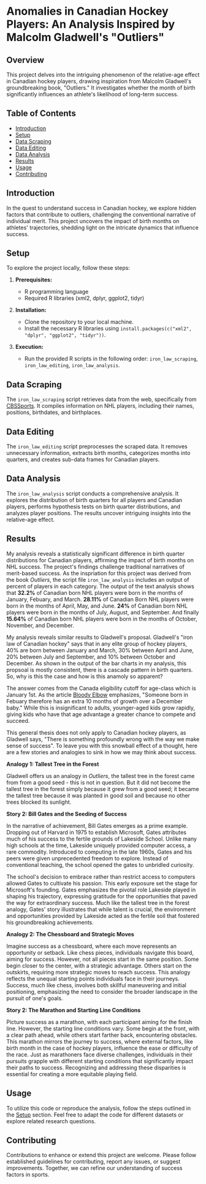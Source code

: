 # Anomalies in Canadian Hockey Players: An Analysis Inspired by Malcolm Gladwell's "Outliers"

## Overview

This project delves into the intriguing phenomenon of the relative-age effect in Canadian hockey players, drawing inspiration from Malcolm Gladwell's groundbreaking book, "Outliers." It investigates whether the month of birth significantly influences an athlete's likelihood of long-term success.

## Table of Contents

- [Introduction](#introduction)
- [Setup](#setup)
- [Data Scraping](#data-scraping)
- [Data Editing](#data-editing)
- [Data Analysis](#data-analysis)
- [Results](#results)
- [Usage](#usage)
- [Contributing](#contributing)

## Introduction

In the quest to understand success in Canadian hockey, we explore hidden factors that contribute to outliers, challenging the conventional narrative of individual merit. This project uncovers the impact of birth months on athletes' trajectories, shedding light on the intricate dynamics that influence success.

## Setup

To explore the project locally, follow these steps:

1. **Prerequisites:**
   - R programming language
   - Required R libraries (xml2, dplyr, ggplot2, tidyr)

2. **Installation:**
   - Clone the repository to your local machine.
   - Install the necessary R libraries using `install.packages(c("xml2", "dplyr", "ggplot2", "tidyr"))`.

3. **Execution:**
   - Run the provided R scripts in the following order: `iron_law_scraping`, `iron_law_editing`, `iron_law_analysis`.

## Data Scraping

The `iron_law_scraping` script retrieves data from the web, specifically from [CBSSports](https://www.cbssports.com/nhl/teams/). It compiles information on NHL players, including their names, positions, birthdates, and birthplaces.

## Data Editing

The `iron_law_editing` script preprocesses the scraped data. It removes unnecessary information, extracts birth months, categorizes months into quarters, and creates sub-data frames for Canadian players.

## Data Analysis

The `iron_law_analysis` script conducts a comprehensive analysis. It explores the distribution of birth quarters for all players and Canadian players, performs hypothesis tests on birth quarter distributions, and analyzes player positions. The results uncover intriguing insights into the relative-age effect.

## Results

My analysis reveals a statistically significant difference in birth quarter distributions for Canadian players, affirming the impact of birth months on NHL success. The project's findings challenge traditional narratives of merit-based success. As the inspriation for this project was derived from the book _Outliers_, the script file `iron_law_analysis` includes an output of percent of players in each category. The output of the text analysis shows that **32.2%** of Canadian born NHL players were born in the months of January, Febuary, and March. **28.11%** of Canadian Born NHL players were born in the months of April, May, and June. **24%** of Canadian born NHL players were born in the months of July, August, and September. And finally **15.64%** of Canadian born NHL players were born in the months of October, November, and December.

My analysis reveals similar results to Gladwell's proposal. Gladwell's "iron law of Canadian hockey" says that in any elite group of hockey players, 40% are born between January and March, 30% between April and June, 20% between July and September, and 10% between October and December. As shown in the output of the bar charts in my analysis, this propsoal is mostly consistent, there is a cascade pattern in birth quarters. So, why is this the case and how is this anamoly so apparent? 

The answer comes from the Canada eligibility cutoff for age-class which is January 1st. As the article [Bloody Elbow](https://bloodyelbow.com/2012/01/04/out-liar-what-malcolm-gladwell-gets-wrong-about-the-relative-age/) emphasizes, "Someone born in Febuary therefore has an extra 10 months of growth over a December baby." While this is insignificant to adults, younger-aged kids grow rapidly, giving kids who have that age advantage a greater chance to compete and succeed.

This general thesis does not only apply to Canadian hockey players, as Gladwell says, "There is something profoundly wrong with the way we make sense of success". To leave you with this snowball effect of a thought, here are a few stories and analogies to sink in how we may think about success. 

**Analogy 1: Tallest Tree in the Forest**

Gladwell offers us an analogy in _Outliers_, the tallest tree in the forest came from from a good seed - this is not in question. But it did not become the tallest tree in the forest simply because it grew from a good seed; it became the tallest tree because it was planted in good soil and because no other trees blocked its sunlight.

**Story 2: Bill Gates and the Seeding of Success**

In the narrative of achievement, Bill Gates emerges as a prime example. Dropping out of Harvard in 1975 to establish Microsoft, Gates attributes much of his success to the fertile grounds of Lakeside School. Unlike many high schools at the time, Lakeside uniquely provided computer access, a rare commodity. Introduced to computing in the late 1960s, Gates and his peers were given unprecedented freedom to explore. Instead of conventional teaching, the school opened the gates to unbridled curiosity.

The school's decision to embrace rather than restrict access to computers allowed Gates to cultivate his passion. This early exposure set the stage for Microsoft's founding. Gates emphasizes the pivotal role Lakeside played in shaping his trajectory, expressing gratitude for the opportunities that paved the way for extraordinary success. Much like the tallest tree in the forest analogy, Gates' story illustrates that while talent is crucial, the environment and opportunities provided by Lakeside acted as the fertile soil that fostered his groundbreaking achievements.

**Analogy 2: The Chessboard and Strategic Moves**

Imagine success as a chessboard, where each move represents an opportunity or setback. Like chess pieces, individuals navigate this board, aiming for success. However, not all pieces start in the same position. Some begin closer to the center, with a strategic advantage. Others start on the outskirts, requiring more strategic moves to reach success. This analogy reflects the unequal starting points individuals face in their journeys. Success, much like chess, involves both skillful maneuvering and initial positioning, emphasizing the need to consider the broader landscape in the pursuit of one's goals.

**Story 2: The Marathon and Starting Line Conditions**

Picture success as a marathon, with each participant aiming for the finish line. However, the starting line conditions vary. Some begin at the front, with a clear path ahead, while others start farther back, encountering obstacles. This marathon mirrors the journey to success, where external factors, like birth month in the case of hockey players, influence the ease or difficulty of the race. Just as marathoners face diverse challenges, individuals in their pursuits grapple with different starting conditions that significantly impact their paths to success. Recognizing and addressing these disparities is essential for creating a more equitable playing field.


## Usage

To utilize this code or reproduce the analysis, follow the steps outlined in the [Setup](#setup) section. Feel free to adapt the code for different datasets or explore related research questions.

## Contributing

Contributions to enhance or extend this project are welcome. Please follow established guidelines for contributing, report any issues, or suggest improvements. Together, we can refine our understanding of success factors in sports.
